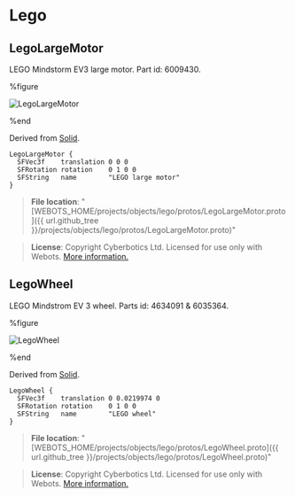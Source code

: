 # Lego

## LegoLargeMotor

LEGO Mindstorm EV3 large motor. Part id: 6009430.

%figure

![LegoLargeMotor](images/objects/lego/LegoLargeMotor/model.png)

%end

Derived from [Solid](../reference/solid.md).

```
LegoLargeMotor {
  SFVec3f    translation 0 0 0
  SFRotation rotation    0 1 0 0
  SFString   name        "LEGO large motor"
}
```

> **File location**: "[WEBOTS\_HOME/projects/objects/lego/protos/LegoLargeMotor.proto]({{ url.github_tree }}/projects/objects/lego/protos/LegoLargeMotor.proto)"

> **License**: Copyright Cyberbotics Ltd. Licensed for use only with Webots.
[More information.](https://cyberbotics.com/webots_assets_license)

## LegoWheel

LEGO Mindstrom EV 3 wheel. Parts id: 4634091 & 6035364.

%figure

![LegoWheel](images/objects/lego/LegoWheel/model.png)

%end

Derived from [Solid](../reference/solid.md).

```
LegoWheel {
  SFVec3f    translation 0 0.0219974 0
  SFRotation rotation    0 1 0 0
  SFString   name        "LEGO wheel"
}
```

> **File location**: "[WEBOTS\_HOME/projects/objects/lego/protos/LegoWheel.proto]({{ url.github_tree }}/projects/objects/lego/protos/LegoWheel.proto)"

> **License**: Copyright Cyberbotics Ltd. Licensed for use only with Webots.
[More information.](https://cyberbotics.com/webots_assets_license)

